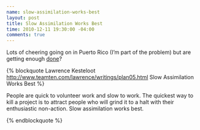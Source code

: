 ```yaml
--- 
name: slow-assimilation-works-best
layout: post
title: Slow Assimilation Works Best
time: 2010-12-11 19:30:00 -04:00
comments: true
---
```

Lots of cheering going on in Puerto Rico (I&#8217;m part of the problem) but are getting enough [done](http://www.teamten.com/lawrence/writings/plan05.html)?

{% blockquote Lawrence Kesteloot http://www.teamten.com/lawrence/writings/plan05.html Slow Assimilation Works Best %}

People are quick to volunteer work and slow to work. The quickest way to kill a project is to attract people who will grind it to a halt with their enthusiastic non-action. Slow assimilation works best.

{% endblockquote %}